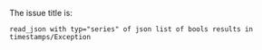 The issue title is:

```text
read_json with typ="series" of json list of bools results in timestamps/Exception
```
